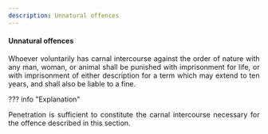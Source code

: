 ```yaml
---
description: Unnatural offences
---
```


#### Unnatural offences
<div style="text-align: justify">

Whoever voluntarily has carnal intercourse against the order of nature with any man, woman, or animal shall be punished with imprisonment for life, or with imprisonment of either description for a term which may extend to ten years, and shall also be liable to a fine.

</div>

??? info "Explanation"
    <div style="text-align: justify"> Penetration is sufficient to constitute the carnal intercourse necessary for the offence described in this section.
